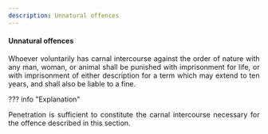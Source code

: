 ```yaml
---
description: Unnatural offences
---
```


#### Unnatural offences
<div style="text-align: justify">

Whoever voluntarily has carnal intercourse against the order of nature with any man, woman, or animal shall be punished with imprisonment for life, or with imprisonment of either description for a term which may extend to ten years, and shall also be liable to a fine.

</div>

??? info "Explanation"
    <div style="text-align: justify"> Penetration is sufficient to constitute the carnal intercourse necessary for the offence described in this section.
